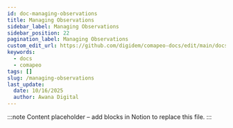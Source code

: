 ```yaml
---
id: doc-managing-observations
title: Managing Observations
sidebar_label: Managing Observations
sidebar_position: 22
pagination_label: Managing Observations
custom_edit_url: https://github.com/digidem/comapeo-docs/edit/main/docs/reviewing-observations/managing-observations.md
keywords:
  - docs
  - comapeo
tags: []
slug: /managing-observations
last_update:
  date: 10/16/2025
  author: Awana Digital
---
```


<!-- Placeholder content generated automatically because the Notion page is missing a Website Block. -->

:::note
Content placeholder – add blocks in Notion to replace this file.
:::
